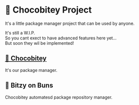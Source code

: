 # 🍫 Chocobitey Project

It's a little package manager project that can be used by anyone.

It's still a W.I.P.  
So you cant exect to have advanced features here yet...   
But soon they wil be implemented!

## [🍫 Chocobitey](https://github.com/Chocobitey/core)
It's our package manager.

## 🥯 Bitzy on Buns
Chocobitey automatesd package repository manager.
